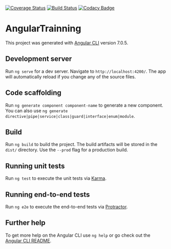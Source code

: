 [![Coverage Status](https://coveralls.io/repos/github/songeur/angular-trainning/badge.svg?branch=master)](https://coveralls.io/github/songeur/angular-trainning?branch=master)
[![Build Status](https://travis-ci.org/songeur/angular-trainning.svg?branch=master)](https://travis-ci.org/songeur/angular-trainning)
[![Codacy Badge](https://api.codacy.com/project/badge/Grade/678c2af118ff4067bc535b10431c072a)](https://www.codacy.com/app/songeur/angular-trainning?utm_source=github.com&amp;utm_medium=referral&amp;utm_content=songeur/angular-trainning&amp;utm_campaign=Badge_Grade)

# AngularTrainning

This project was generated with [Angular CLI](https://github.com/angular/angular-cli) version 7.0.5.

## Development server

Run `ng serve` for a dev server. Navigate to `http://localhost:4200/`. The app will automatically reload if you change any of the source files.

## Code scaffolding

Run `ng generate component component-name` to generate a new component. You can also use `ng generate directive|pipe|service|class|guard|interface|enum|module`.

## Build

Run `ng build` to build the project. The build artifacts will be stored in the `dist/` directory. Use the `--prod` flag for a production build.

## Running unit tests

Run `ng test` to execute the unit tests via [Karma](https://karma-runner.github.io).

## Running end-to-end tests

Run `ng e2e` to execute the end-to-end tests via [Protractor](http://www.protractortest.org/).

## Further help

To get more help on the Angular CLI use `ng help` or go check out the [Angular CLI README](https://github.com/angular/angular-cli/blob/master/README.md).
